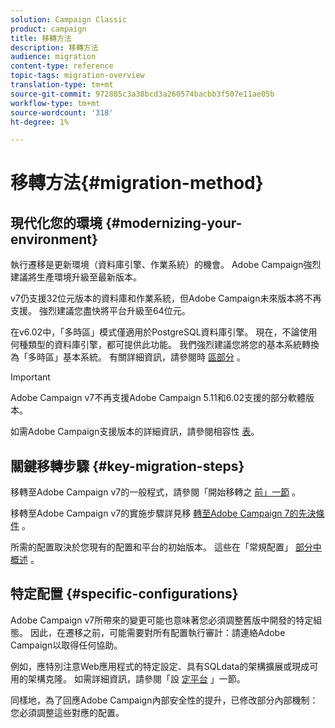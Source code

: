 ```yaml
---
solution: Campaign Classic
product: campaign
title: 移轉方法
description: 移轉方法
audience: migration
content-type: reference
topic-tags: migration-overview
translation-type: tm+mt
source-git-commit: 972885c3a38bcd3a260574bacbb3f507e11ae05b
workflow-type: tm+mt
source-wordcount: '318'
ht-degree: 1%

---
```



# 移轉方法{#migration-method}

## 現代化您的環境 {#modernizing-your-environment}

執行遷移是更新環境（資料庫引擎、作業系統）的機會。 Adobe Campaign強烈建議將生產環境升級至最新版本。

v7仍支援32位元版本的資料庫和作業系統，但Adobe Campaign未來版本將不再支援。 強烈建議您盡快將平台升級至64位元。

在v6.02中，「多時區」模式僅適用於PostgreSQL資料庫引擎。 現在，不論使用何種類型的資料庫引擎，都可提供此功能。 我們強烈建議您將您的基本系統轉換為「多時區」基本系統。 有關詳細資訊，請參閱時 [區部分](../../migration/using/general-configurations.md#time-zones) 。

>[!IMPORTANT]
>
>Adobe Campaign v7不再支援Adobe Campaign 5.11和6.02支援的部分軟體版本。
>
>如需Adobe Campaign支援版本的詳細資訊，請參閱相容性 [表](../../rn/using/compatibility-matrix.md)。

## 關鍵移轉步驟 {#key-migration-steps}

移轉至Adobe Campaign v7的一般程式，請參閱「開始移轉之 [前」一節](../../migration/using/before-starting-migration.md) 。

移轉至Adobe Campaign v7的實施步驟詳見移 [轉至Adobe Campaign 7的先決條件](../../migration/using/prerequisites-for-migration-to-adobe-campaign-7.md) 。

所需的配置取決於您現有的配置和平台的初始版本。 這些在「常規配置」 [部分中概述](../../migration/using/general-configurations.md) 。

## 特定配置 {#specific-configurations}

Adobe Campaign v7所帶來的變更可能也意味著您必須調整舊版中開發的特定組態。 因此，在遷移之前，可能需要對所有配置執行審計：請連絡Adobe Campaign以取得任何協助。

例如，應特別注意Web應用程式的特定設定、具有SQLdata的架構擴展或現成可用的架構克隆。 如需詳細資訊，請參閱「設 [定平台](../../migration/using/configuring-your-platform.md) 」一節。

同樣地，為了回應Adobe Campaign內部安全性的提升，已修改部分內部機制：您必須調整這些對應的配置。
